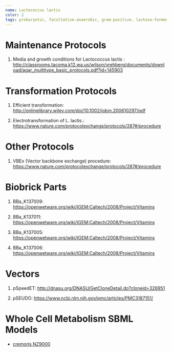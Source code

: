 ```yaml
---
name: Lactococcus lactis
color: 2
tags: prokaryotic, facultative-anaerobic, gram-positive, lactose-fermenting
---
```

# Maintenance Protocols
1. Media and growth conditions for Lactococcus lactis :
http://classrooms.tacoma.k12.wa.us/wilson/vrehberg/documents/download/agar_multitype_basic_protocols.pdf?id=145903

# Transformation Protocols
1. Efficient transformation:
http://onlinelibrary.wiley.com/doi/10.1002/jobm.200610297/pdf

2. Electrotransformation of L. lactis.:
https://www.nature.com/protocolexchange/protocols/287#/procedure

# Other Protocols
1. VBEx (Vector backbone exchange) procedure:
https://www.nature.com/protocolexchange/protocols/287#/procedure

# Biobrick Parts
1. BBa_K137009: https://openwetware.org/wiki/IGEM:Caltech/2008/Project/Vitamins

2. BBa_K137011: https://openwetware.org/wiki/IGEM:Caltech/2008/Project/Vitamins

3. BBa_K137005: https://openwetware.org/wiki/IGEM:Caltech/2008/Project/Vitamins

4. BBa_K137006: https://openwetware.org/wiki/IGEM:Caltech/2008/Project/Vitamins

# Vectors
1. pSpeedET: http://dnasu.org/DNASU/GetCloneDetail.do?cloneid=326951

2. pSEUDO: https://www.ncbi.nlm.nih.gov/pmc/articles/PMC3187151/

# Whole Cell Metabolism SBML Models
* [cremoris NZ9000](http://www.ebi.ac.uk/biomodels-main/BMID000000142073)
